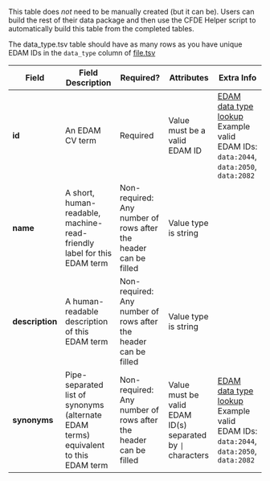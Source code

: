 This table does *not* need to be manually created (but it can be). Users can build the rest of their data package and then use the CFDE Helper script to automatically build this table from the completed tables.

The data_type.tsv table should have as many rows as you have unique EDAM IDs in the `data_type` column of [file.tsv](./TableInfo:-file.tsv)


Field | Field Description | Required? |  Attributes | Extra Info 
------|-------------------|-----------|-------------|------------
**id** | An EDAM CV term | Required | Value must be a valid EDAM ID | [EDAM data type lookup](https://www.ebi.ac.uk/ols/ontologies/edam/terms?iri=http%3A%2F%2Fedamontology.org%2Fdata_0006&viewMode=All&siblings=false) <br /> Example valid EDAM IDs: `data:2044`, `data:2050`, `data:2082` 
**name** | A short, human-readable, machine-read-friendly label for this EDAM term| Non-required: Any number of rows after the header can be filled | Value type is string
**description** | A human-readable description of this EDAM term |  Non-required: Any number of rows after the header can be filled | Value type is string
**synonyms** | Pipe-separated list of synonyms (alternate EDAM terms) equivalent to this EDAM term | Non-required: Any number of rows after the header can be filled |  Value must be valid EDAM ID(s) separated by `\|` characters | [EDAM data type lookup](https://www.ebi.ac.uk/ols/ontologies/edam/terms?iri=http%3A%2F%2Fedamontology.org%2Fdata_0006&viewMode=All&siblings=false) <br />Example valid EDAM IDs: `data:2044`, `data:2050`, `data:2082` 